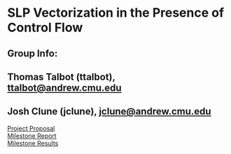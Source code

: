 # SLP Vectorization in the Presence of Control Flow

## Group Info: 
## Thomas Talbot (ttalbot), ttalbot@andrew.cmu.edu
## Josh Clune (jclune), jclune@andrew.cmu.edu
[Project Proposal](https://github.com/ttalbot-cmu/ttalbot-cmu.github.io/blob/main/Optimizing_Compilers_Project_Proposal.pdf)  
[Milestone Report](https://github.com/ttalbot-cmu/ttalbot-cmu.github.io/blob/main/Optimizing_Compilers_Milestone_Report.pdf)  
[Milestone Results](https://github.com/ttalbot-cmu/ttalbot-cmu.github.io/tree/main/milestone_results)


